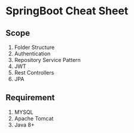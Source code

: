 # SpringBoot Cheat Sheet

## Scope

1) Folder Structure 
2) Authentication
3) Repository Service Pattern 
4) JWT 
5) Rest Controllers
6) JPA 


## Requirement
1) MYSQL
2) Apache Tomcat
3) Java 8+
